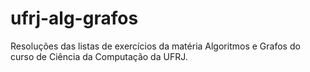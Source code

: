 # ufrj-alg-grafos

Resoluções das listas de exercícios da matéria Algoritmos e Grafos do curso de Ciência da Computação da UFRJ.
